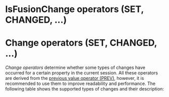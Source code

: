 # lsFusionChange operators (SET, CHANGED, ...)

# Change operators (SET, CHANGED, ...)

*Change operators* determine whether some types of changes have occurred for a certain property in the current session. All these operators are derived from the [previous value operator (PREV)](lsFusionPrevious_value_PREV_.md), however, it is recommended to use them to improve readability and performance. The following table shows the supported types of changes and their description:


